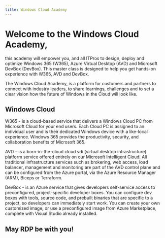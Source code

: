 ```yaml
---
title: Windows Cloud Academy
---
```

 
# Welcome to the Windows Cloud Academy, 

this academy will empower you, and all ITPros to design, deploy and optimize Windows 365 (W365), Azure Virtual Desktop (AVD) and Microsoft DevBox (DevBox). This master class is designed to help you get hands-on experience with W365, AVD and DevBox.

The Windows Cloud Academy, is a platform for customers and partners to connect with industry leaders, to share learnings, challenges and to set a clear vision how the future of Windows in the Cloud will look like. 

## Windows Cloud

W365 - is a cloud-based service that delivers a Windows Cloud PC from Microsoft Cloud for your end users. Each Cloud PC is assigned to an individual user and is their dedicated Windows device with a like-local experience. Windows 365 provides the productivity, security, and collaboration benefits of Microsoft 365.

AVD – is a born-in-the-cloud cloud vdi (virtual desktop infrastructure) platform service offered entirely on our Microsoft Intelligent Cloud. All traditional infrastructure services such as brokering, web access, load balancer, management and monitoring are part of the AVD control plane and can be configured from the Azure portal, via the Azure Resource Manager (ARM), Biceps or Terraform.

DevBox - is an Azure service that gives developers self-service access to preconfigured, project-specific developer boxes. You can configure dev boxes with tools, source code, and prebuilt binaries that are specific to a project, so developers can immediately start work. You can create your own customized image, or use a preconfigured image from Azure Marketplace, complete with Visual Studio already installed.

## May RDP be with you!